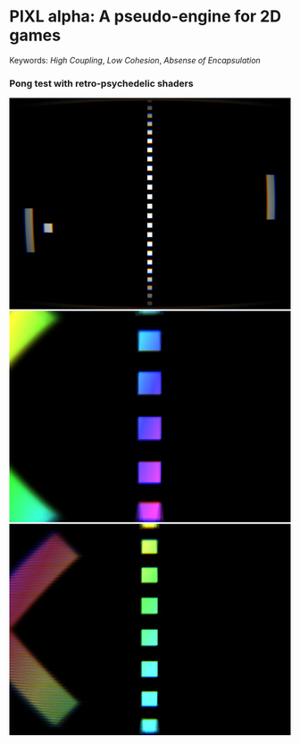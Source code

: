 PIXL alpha: A pseudo-engine for 2D games
========================================

Keywords: *High Coupling*, *Low Cohesion*, *Absense of Encapsulation*

### Pong test with retro-psychedelic shaders

![screenshot](docs/pong1.jpg)
![screenshot](docs/pong2.jpg)
![screenshot](docs/pong3.jpg)
